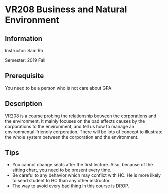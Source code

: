 # VR208 Business and Natural Environment

## Information

Instructor: Sam Ro

Semester: 2019 Fall

## Prerequisite

You need to be a person who is not care about GPA.

## Description

VR208 is a course probing the relationship between the corporations and the environment. It mainly focuses on the bad effects causes by the corporations to the environment, and tell us how to manage an environmental-friendly corporation. There will be lots of concept to illustrate the whole system between the corporation and the environment.

## Tips

- You cannot change seats after the first lecture. Also, because of the sitting chart, you need to be present every time.
- Be careful to any behavior which may conflict with HC. He is more likely to send student to HC than any other instructor.
- The way to avoid every bad thing in this course is DROP.

 